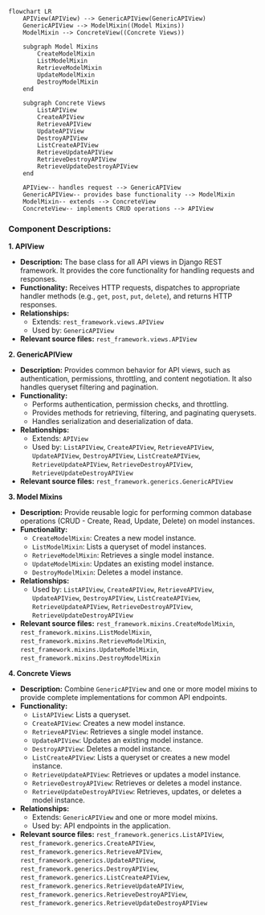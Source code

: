 ```mermaid
flowchart LR
    APIView(APIView) --> GenericAPIView(GenericAPIView)
    GenericAPIView --> ModelMixin((Model Mixins))
    ModelMixin --> ConcreteView((Concrete Views))

    subgraph Model Mixins
        CreateModelMixin
        ListModelMixin
        RetrieveModelMixin
        UpdateModelMixin
        DestroyModelMixin
    end

    subgraph Concrete Views
        ListAPIView
        CreateAPIView
        RetrieveAPIView
        UpdateAPIView
        DestroyAPIView
        ListCreateAPIView
        RetrieveUpdateAPIView
        RetrieveDestroyAPIView
        RetrieveUpdateDestroyAPIView
    end

    APIView-- handles request --> GenericAPIView
    GenericAPIView-- provides base functionality --> ModelMixin
    ModelMixin-- extends --> ConcreteView
    ConcreteView-- implements CRUD operations --> APIView
```

### Component Descriptions:

**1. APIView**
*   **Description:** The base class for all API views in Django REST framework. It provides the core functionality for handling requests and responses.
*   **Functionality:** Receives HTTP requests, dispatches to appropriate handler methods (e.g., `get`, `post`, `put`, `delete`), and returns HTTP responses.
*   **Relationships:**
    *   Extends: `rest_framework.views.APIView`
    *   Used by: `GenericAPIView`
*   **Relevant source files:** `rest_framework.views.APIView`

**2. GenericAPIView**
*   **Description:** Provides common behavior for API views, such as authentication, permissions, throttling, and content negotiation. It also handles queryset filtering and pagination.
*   **Functionality:**
    *   Performs authentication, permission checks, and throttling.
    *   Provides methods for retrieving, filtering, and paginating querysets.
    *   Handles serialization and deserialization of data.
*   **Relationships:**
    *   Extends: `APIView`
    *   Used by: `ListAPIView`, `CreateAPIView`, `RetrieveAPIView`, `UpdateAPIView`, `DestroyAPIView`, `ListCreateAPIView`, `RetrieveUpdateAPIView`, `RetrieveDestroyAPIView`, `RetrieveUpdateDestroyAPIView`
*   **Relevant source files:** `rest_framework.generics.GenericAPIView`

**3. Model Mixins**
*   **Description:** Provide reusable logic for performing common database operations (CRUD - Create, Read, Update, Delete) on model instances.
*   **Functionality:**
    *   `CreateModelMixin`: Creates a new model instance.
    *   `ListModelMixin`: Lists a queryset of model instances.
    *   `RetrieveModelMixin`: Retrieves a single model instance.
    *   `UpdateModelMixin`: Updates an existing model instance.
    *   `DestroyModelMixin`: Deletes a model instance.
*   **Relationships:**
    *   Used by: `ListAPIView`, `CreateAPIView`, `RetrieveAPIView`, `UpdateAPIView`, `DestroyAPIView`, `ListCreateAPIView`, `RetrieveUpdateAPIView`, `RetrieveDestroyAPIView`, `RetrieveUpdateDestroyAPIView`
*   **Relevant source files:** `rest_framework.mixins.CreateModelMixin`, `rest_framework.mixins.ListModelMixin`, `rest_framework.mixins.RetrieveModelMixin`, `rest_framework.mixins.UpdateModelMixin`, `rest_framework.mixins.DestroyModelMixin`

**4. Concrete Views**
*   **Description:** Combine `GenericAPIView` and one or more model mixins to provide complete implementations for common API endpoints.
*   **Functionality:**
    *   `ListAPIView`: Lists a queryset.
    *   `CreateAPIView`: Creates a new model instance.
    *   `RetrieveAPIView`: Retrieves a single model instance.
    *   `UpdateAPIView`: Updates an existing model instance.
    *   `DestroyAPIView`: Deletes a model instance.
    *   `ListCreateAPIView`: Lists a queryset or creates a new model instance.
    *   `RetrieveUpdateAPIView`: Retrieves or updates a model instance.
    *   `RetrieveDestroyAPIView`: Retrieves or deletes a model instance.
    *   `RetrieveUpdateDestroyAPIView`: Retrieves, updates, or deletes a model instance.
*   **Relationships:**
    *   Extends: `GenericAPIView` and one or more model mixins.
    *   Used by: API endpoints in the application.
*   **Relevant source files:** `rest_framework.generics.ListAPIView`, `rest_framework.generics.CreateAPIView`, `rest_framework.generics.RetrieveAPIView`, `rest_framework.generics.UpdateAPIView`, `rest_framework.generics.DestroyAPIView`, `rest_framework.generics.ListCreateAPIView`, `rest_framework.generics.RetrieveUpdateAPIView`, `rest_framework.generics.RetrieveDestroyAPIView`, `rest_framework.generics.RetrieveUpdateDestroyAPIView`